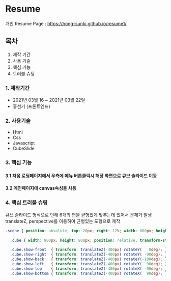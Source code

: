 
# Resume

개인 Resume Page : https://hong-sunki.github.io/resume1/


## 목차

1. 제작 기간 
2. 사용 기술
3. 핵심 기능
4. 트러블 슈팅


### 1. 제작기간 
+ 2021년 03월 16 ~ 2021년 03월 22일
+ 홍선기 (프론트엔드)




### 2. 사용기술
+ Html
+ Css
+ Javascript
+ CubeSlide





### 3. 핵심 기능

#### 3.1 처음 로딩페이지에서 우측에 메뉴 버튼클릭시 해당 화면으로 큐브 슬라이드 이동

#### 3.2 메인페이지에 canvas속성을 사용





### 4. 핵심 트러블 슈팅

큐브 슬라이드 형식으로 인해 6개의 면을 균형있게 맞추는데 있어서 문제가 발생
translateZ, perspective를 이용하여 균형있는 도형으로 제작
````css
.scene { position: absolute; top: 20px; right: 12%; width: 800px; height: 800px;  margin: 80px; perspective: 8000px; border-radius: 50px; overflow: hidden; }
  
  .cube { width: 800px; height: 800px; position: relative; transform-style: preserve-3d; transform: translateZ(-100px); transition: transform 1s; border-radius: 50px;  }
  
  .cube.show-front  { transform: translateZ(-400px) rotateY(   0deg); }
  .cube.show-right  { transform: translateZ(-400px) rotateY( -90deg); }
  .cube.show-back   { transform: translateZ(-400px) rotateY(-180deg); }
  .cube.show-left   { transform: translateZ(-400px) rotateY(  90deg); }
  .cube.show-top    { transform: translateZ(-400px) rotateX( -90deg); }
  .cube.show-bottom { transform: translateZ(-400px) rotateX(  90deg); }
  
````
